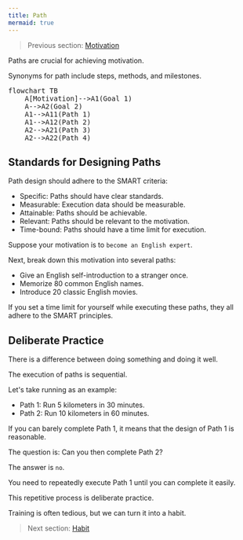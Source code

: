 ```yaml
---
title: Path
mermaid: true
---
```


> Previous section: [Motivation](./motivation)

Paths are crucial for achieving motivation.

Synonyms for path include steps, methods, and milestones.

<pre class="mermaid">
flowchart TB
    A[Motivation]-->A1(Goal 1)
    A-->A2(Goal 2)
    A1-->A11(Path 1)
    A1-->A12(Path 2)
    A2-->A21(Path 3)
    A2-->A22(Path 4)
</pre>

## Standards for Designing Paths

Path design should adhere to the SMART criteria:

- Specific: Paths should have clear standards.
- Measurable: Execution data should be measurable.
- Attainable: Paths should be achievable.
- Relevant: Paths should be relevant to the motivation.
- Time-bound: Paths should have a time limit for execution.

Suppose your motivation is to `become an English expert`.

Next, break down this motivation into several paths:

- Give an English self-introduction to a stranger once.
- Memorize 80 common English names.
- Introduce 20 classic English movies.

If you set a time limit for yourself while executing these paths, they all adhere to the SMART principles.

## Deliberate Practice

There is a difference between doing something and doing it well.

The execution of paths is sequential.

Let's take running as an example:

- Path 1: Run 5 kilometers in 30 minutes.
- Path 2: Run 10 kilometers in 60 minutes.

If you can barely complete Path 1, it means that the design of Path 1 is reasonable.

The question is: Can you then complete Path 2?

The answer is `no`.

You need to repeatedly execute Path 1 until you can complete it easily.

This repetitive process is deliberate practice.

Training is often tedious, but we can turn it into a habit.

> Next section: [Habit](./habit)

